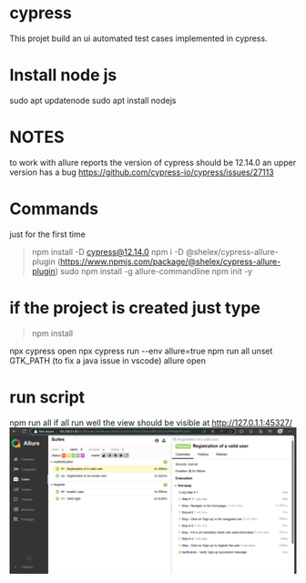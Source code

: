 # cypress
This projet build an ui automated test cases implemented in cypress.

# Install node js 
sudo apt updatenode
sudo apt install nodejs
# NOTES
to work with allure reports the version of cypress should be 12.14.0 an upper version has a bug 
https://github.com/cypress-io/cypress/issues/27113
 # Commands
 just for the first time 
 > npm install -D cypress@12.14.0
 > npm i -D @shelex/cypress-allure-plugin (https://www.npmjs.com/package/@shelex/cypress-allure-plugin)
 > sudo npm install -g allure-commandline
 > npm init -y
# if the project is created just type 
> npm install

 npx cypress open
 npx cypress run --env allure=true
 npm run all
 unset GTK_PATH (to fix a java issue in vscode)
 allure open

 # run script 
 npm run all
 if all run well the view should be visible at <http://127.0.1.1:45327/>
 ![Alt text](image.png)
